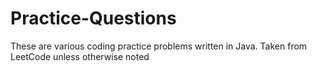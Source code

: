 # Practice-Questions

These are various coding practice problems written in Java. Taken from LeetCode unless otherwise noted
